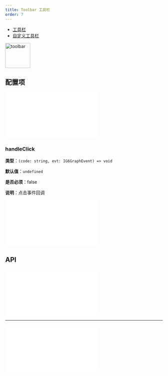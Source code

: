 ```yaml
---
title: Toolbar 工具栏
order: 7
---
```


- [工具栏](/examples/tool/toolbar/#toolbar)
- [自定义工具栏](/examples/tool/toolbar/#self-toolbar)

<img alt="toolbar" src="https://mdn.alipayobjects.com/huamei_qa8qxu/afts/img/A*B5s4Q6oxrNIAAAAAAAAAAAAADmJ7AQ/original" height='80'/>

## 配置项

<embed src="../../common/IPluginBaseConfig.zh.md"></embed>

### handleClick

**类型**：`(code: string, evt: IG6GraphEvent) => void`

**默认值**：`undefined`

**是否必须**：false

**说明**：点击事件回调

<embed src="../../common/PluginGetContent.zh.md"></embed>

<!-- TODO 感觉这里设计不太好 -->

<!-- ### minZoom

**类型**：`number`

**默认值**：`0.00001`

**是否必须**：false

**说明**：最小缩放比例

### maxZoom

**类型**：`number`

**默认值**：`1000`

**是否必须**：false

**说明**：最大缩放比例

### zoomSensitivity

**类型**：`number`

**默认值**：`10`

**是否必须**：false

**说明**：缩放灵敏度 -->

## API

<!-- TODO 同上，zoom 相关的几个 API 不太想放到这里 -->

<!-- TODO 待实现添加 add/update/remove API -->

<embed src="../../common/PluginAPIDestroy.zh.md"></embed>

---

<embed src="../../common/IG6GraphEvent.zh.md"></embed>

